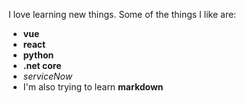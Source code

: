 
I love learning new things. Some of the things I like are:

* **vue**
* **react**
* **python**
* **.net core**
* _serviceNow_
* I'm also trying to learn **markdown**

